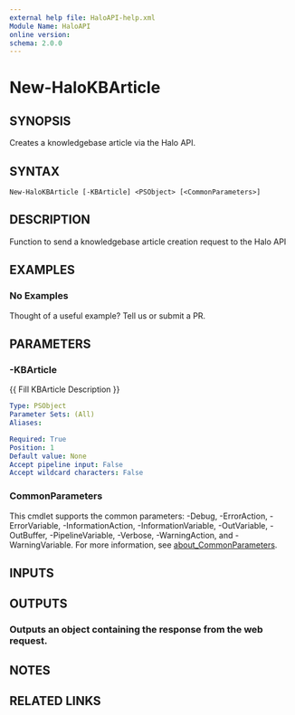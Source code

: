 ```yaml
---
external help file: HaloAPI-help.xml
Module Name: HaloAPI
online version:
schema: 2.0.0
---
```


# New-HaloKBArticle

## SYNOPSIS
Creates a knowledgebase article via the Halo API.

## SYNTAX

```
New-HaloKBArticle [-KBArticle] <PSObject> [<CommonParameters>]
```

## DESCRIPTION
Function to send a knowledgebase article creation request to the Halo API

## EXAMPLES

### No Examples

Thought of a useful example? Tell us or submit a PR.

## PARAMETERS

### -KBArticle
{{ Fill KBArticle Description }}

```yaml
Type: PSObject
Parameter Sets: (All)
Aliases:

Required: True
Position: 1
Default value: None
Accept pipeline input: False
Accept wildcard characters: False
```

### CommonParameters
This cmdlet supports the common parameters: -Debug, -ErrorAction, -ErrorVariable, -InformationAction, -InformationVariable, -OutVariable, -OutBuffer, -PipelineVariable, -Verbose, -WarningAction, and -WarningVariable. For more information, see [about_CommonParameters](http://go.microsoft.com/fwlink/?LinkID=113216).

## INPUTS

## OUTPUTS

### Outputs an object containing the response from the web request.
## NOTES

## RELATED LINKS
